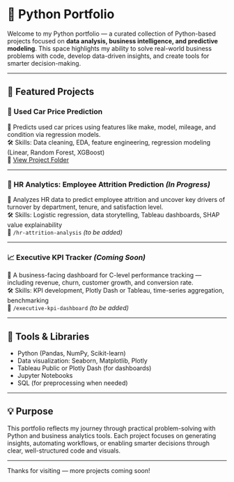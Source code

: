 # 🐍 Python Portfolio

Welcome to my Python portfolio — a curated collection of Python-based projects focused on **data analysis, business intelligence, and predictive modeling**. This space highlights my ability to solve real-world business problems with code, develop data-driven insights, and create tools for smarter decision-making.

---

## 🚀 Featured Projects

### 🚗 Used Car Price Prediction  
📌 Predicts used car prices using features like make, model, mileage, and condition via regression models.  
🛠️ Skills: Data cleaning, EDA, feature engineering, regression modeling (Linear, Random Forest, XGBoost)  
📁 [View Project Folder](./used-car-price-prediction)

---

### 💼 HR Analytics: Employee Attrition Prediction *(In Progress)*  
📌 Analyzes HR data to predict employee attrition and uncover key drivers of turnover by department, tenure, and satisfaction level.  
🛠️ Skills: Logistic regression, data storytelling, Tableau dashboards, SHAP value explainability  
📁 `/hr-attrition-analysis` *(to be added)*

---

### 📈 Executive KPI Tracker *(Coming Soon)*  
📌 A business-facing dashboard for C-level performance tracking — including revenue, churn, customer growth, and conversion rate.  
🛠️ Skills: KPI development, Plotly Dash or Tableau, time-series aggregation, benchmarking  
📁 `/executive-kpi-dashboard` *(to be added)*

---

## 🧰 Tools & Libraries

- Python (Pandas, NumPy, Scikit-learn)
- Data visualization: Seaborn, Matplotlib, Plotly
- Tableau Public or Plotly Dash (for dashboards)
- Jupyter Notebooks
- SQL (for preprocessing when needed)

---

## 💡 Purpose

This portfolio reflects my journey through practical problem-solving with Python and business analytics tools. Each project focuses on generating insights, automating workflows, or enabling smarter decisions through clear, well-structured code and visuals.

---

Thanks for visiting — more projects coming soon!
